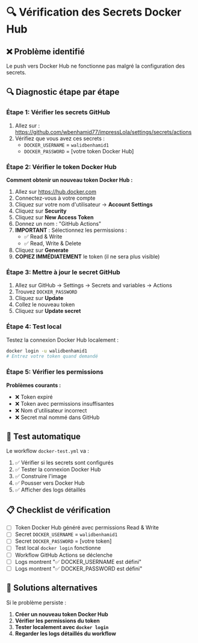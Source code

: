 # 🔍 Vérification des Secrets Docker Hub

## ❌ Problème identifié
Le push vers Docker Hub ne fonctionne pas malgré la configuration des secrets.

## 🔍 Diagnostic étape par étape

### **Étape 1: Vérifier les secrets GitHub**

1. Allez sur : https://github.com/wbenhamid77/impressLola/settings/secrets/actions
2. Vérifiez que vous avez ces secrets :
   - `DOCKER_USERNAME` = `walidbenhamid1`
   - `DOCKER_PASSWORD` = [votre token Docker Hub]

### **Étape 2: Vérifier le token Docker Hub**

**Comment obtenir un nouveau token Docker Hub :**
1. Allez sur https://hub.docker.com
2. Connectez-vous à votre compte
3. Cliquez sur votre nom d'utilisateur → **Account Settings**
4. Cliquez sur **Security**
5. Cliquez sur **New Access Token**
6. Donnez un nom : "GitHub Actions"
7. **IMPORTANT** : Sélectionnez les permissions :
   - ✅ Read & Write
   - ✅ Read, Write & Delete
8. Cliquez sur **Generate**
9. **COPIEZ IMMÉDIATEMENT** le token (il ne sera plus visible)

### **Étape 3: Mettre à jour le secret GitHub**

1. Allez sur GitHub → Settings → Secrets and variables → Actions
2. Trouvez `DOCKER_PASSWORD`
3. Cliquez sur **Update**
4. Collez le nouveau token
5. Cliquez sur **Update secret**

### **Étape 4: Test local**

Testez la connexion Docker Hub localement :
```bash
docker login -u walidbenhamid1
# Entrez votre token quand demandé
```

### **Étape 5: Vérifier les permissions**

**Problèmes courants :**
- ❌ Token expiré
- ❌ Token avec permissions insuffisantes
- ❌ Nom d'utilisateur incorrect
- ❌ Secret mal nommé dans GitHub

## 🚀 Test automatique

Le workflow `docker-test.yml` va :
1. ✅ Vérifier si les secrets sont configurés
2. ✅ Tester la connexion Docker Hub
3. ✅ Construire l'image
4. ✅ Pousser vers Docker Hub
5. ✅ Afficher des logs détaillés

## 📋 Checklist de vérification

- [ ] Token Docker Hub généré avec permissions Read & Write
- [ ] Secret `DOCKER_USERNAME` = `walidbenhamid1`
- [ ] Secret `DOCKER_PASSWORD` = [votre token]
- [ ] Test local `docker login` fonctionne
- [ ] Workflow GitHub Actions se déclenche
- [ ] Logs montrent "✅ DOCKER_USERNAME est défini"
- [ ] Logs montrent "✅ DOCKER_PASSWORD est défini"

## 🔧 Solutions alternatives

Si le problème persiste :
1. **Créer un nouveau token Docker Hub**
2. **Vérifier les permissions du token**
3. **Tester localement avec `docker login`**
4. **Regarder les logs détaillés du workflow** 